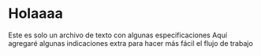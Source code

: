 # Holaaaa
Este es solo un archivo de texto con algunas especificaciones
Aquí agregaré algunas indicaciones extra para hacer más fácil el flujo de trabajo
